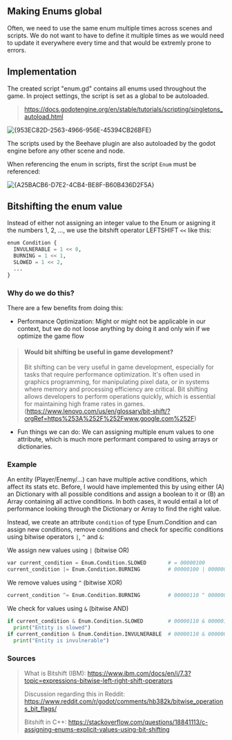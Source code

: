 ## Making Enums global

Often, we need to use the same enum multiple times across scenes and scripts. We do not want to have to define it multiple times as we would need to update it everywhere every time and that would be extremly prone to errors.

## Implementation

The created script "enum.gd" contains all enums used throughout the game. In project settings, the script is set as a global to be autoloaded. 

> https://docs.godotengine.org/en/stable/tutorials/scripting/singletons_autoload.html

![{953EC82D-2563-4966-956E-45394CB26BFE}](https://github.com/user-attachments/assets/3fb816b6-e899-4e75-8c5a-8871f3042b47)

The scripts used by the Beehave plugin are also autoloaded by the godot engine before any other scene and node.

When referencing the enum in scripts, first the script `Enum` must be referenced:

![{A25BACB6-D7E2-4CB4-BE8F-B60B436D2F5A}](https://github.com/user-attachments/assets/ea5b4153-bfc1-47f8-9ef2-5e4951cbf2fa)

## Bitshifting the enum value

Instead of either not assigning an integer value to the Enum or asigning it the numbers 1, 2, ..., we use the bitshift operator LEFTSHIFT `<<` like this:

```py linenums="1"
enum Condition {
  INVULNERABLE = 1 << 0, 
  BURNING = 1 << 1,
  SLOWED = 1 << 2,
  ...
}
```

### Why do we do this? 

There are a few benefits from doing this:

- Performance Optimization: Might or might not be applicable in our context, but we do not loose anything by doing it and only win if we optimize the game flow
> #### Would bit shifting be useful in game development?
> Bit shifting can be very useful in game development, especially for tasks that require performance optimization. It's often used in graphics programming, for manipulating pixel data, or in systems where memory and processing efficiency are critical. Bit shifting allows developers to perform operations quickly, which is essential for maintaining high frame rates in games.
> (https://www.lenovo.com/us/en/glossary/bit-shift/?orgRef=https%253A%252F%252Fwww.google.com%252F)
- Fun things we can do: We can assigning multiple enum values to one attribute, which is much more performant compared to using arrays or dictionaries.

### Example 

An entity (Player/Enemy/...) can have multiple active conditions, which affect its stats etc. Before, I would have implemented this by using either (A) an Dictionary with all possible conditions and assign a boolean to it or (B) an Array containing all active conditions. In both cases, it would entail a lot of performance looking through the Dictionary or Array to find the right value.

Instead, we create an attribute `condition` of type Enum.Condition and can assign new conditions, remove conditions and check for specific conditions using bitwise operators `|`, `^` and `&`:

We assign new values using `|` (bitwise OR)
```py linenums="1"
var current_condition = Enum.Condition.SLOWED       # = 00000100
current_condition |= Enum.Condition.BURNING         # 00000100 | 00000010 = 00000110
```

We remove values using `^` (bitwise XOR)
```py linenums="1"
current_condition ^= Enum.Condition.BURNING         # 00000110 ^ 00000010 = 00000110
```

We check for values using `&` (bitwise AND)
```py linenums="1"
if current_condition & Enum.Condition.SLOWED        # 00000110 & 00000100 = 00000100 => true
  print("Entity is slowed")
if current_condition & Enum.Condition.INVULNERABLE  # 00000110 & 00000001 = 00000000 => false
  print("Entity is invulnerable")
```
### Sources

> What is Bitshift (IBM): https://www.ibm.com/docs/en/i/7.3?topic=expressions-bitwise-left-right-shift-operators
> 
> Discussion regarding this in Reddit: https://www.reddit.com/r/godot/comments/hb382k/bitwise_operations_bit_flags/
> 
> Bitshift in C++: https://stackoverflow.com/questions/18841113/c-assigning-enums-explicit-values-using-bit-shifting
